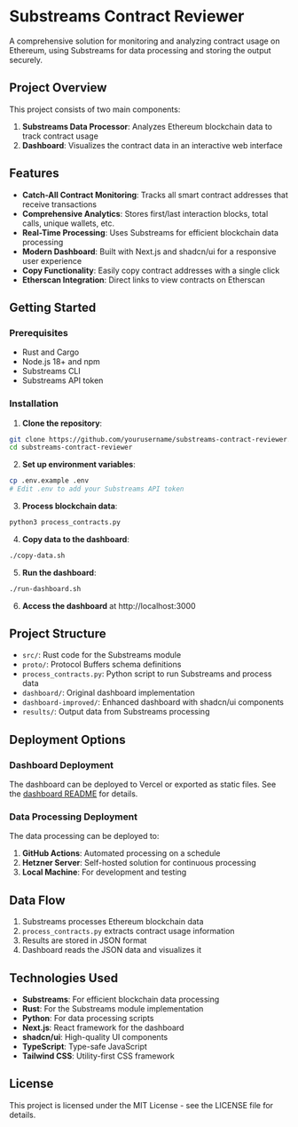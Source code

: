 # Substreams Contract Reviewer

A comprehensive solution for monitoring and analyzing contract usage on Ethereum, using Substreams for data processing and storing the output securely.

## Project Overview

This project consists of two main components:

1. **Substreams Data Processor**: Analyzes Ethereum blockchain data to track contract usage
2. **Dashboard**: Visualizes the contract data in an interactive web interface

## Features

- **Catch-All Contract Monitoring**: Tracks all smart contract addresses that receive transactions
- **Comprehensive Analytics**: Stores first/last interaction blocks, total calls, unique wallets, etc.
- **Real-Time Processing**: Uses Substreams for efficient blockchain data processing
- **Modern Dashboard**: Built with Next.js and shadcn/ui for a responsive user experience
- **Copy Functionality**: Easily copy contract addresses with a single click
- **Etherscan Integration**: Direct links to view contracts on Etherscan

## Getting Started

### Prerequisites

- Rust and Cargo
- Node.js 18+ and npm
- Substreams CLI
- Substreams API token

### Installation

1. **Clone the repository**:

```bash
git clone https://github.com/yourusername/substreams-contract-reviewer.git
cd substreams-contract-reviewer
```

2. **Set up environment variables**:

```bash
cp .env.example .env
# Edit .env to add your Substreams API token
```

3. **Process blockchain data**:

```bash
python3 process_contracts.py
```

4. **Copy data to the dashboard**:

```bash
./copy-data.sh
```

5. **Run the dashboard**:

```bash
./run-dashboard.sh
```

6. **Access the dashboard** at http://localhost:3000

## Project Structure

- `src/`: Rust code for the Substreams module
- `proto/`: Protocol Buffers schema definitions
- `process_contracts.py`: Python script to run Substreams and process data
- `dashboard/`: Original dashboard implementation
- `dashboard-improved/`: Enhanced dashboard with shadcn/ui components
- `results/`: Output data from Substreams processing

## Deployment Options

### Dashboard Deployment

The dashboard can be deployed to Vercel or exported as static files. See the [dashboard README](dashboard-improved/README.md) for details.

### Data Processing Deployment

The data processing can be deployed to:

1. **GitHub Actions**: Automated processing on a schedule
2. **Hetzner Server**: Self-hosted solution for continuous processing
3. **Local Machine**: For development and testing

## Data Flow

1. Substreams processes Ethereum blockchain data
2. `process_contracts.py` extracts contract usage information
3. Results are stored in JSON format
4. Dashboard reads the JSON data and visualizes it

## Technologies Used

- **Substreams**: For efficient blockchain data processing
- **Rust**: For the Substreams module implementation
- **Python**: For data processing scripts
- **Next.js**: React framework for the dashboard
- **shadcn/ui**: High-quality UI components
- **TypeScript**: Type-safe JavaScript
- **Tailwind CSS**: Utility-first CSS framework

## License

This project is licensed under the MIT License - see the LICENSE file for details.
